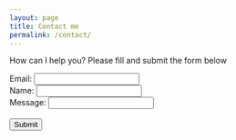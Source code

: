 ```yaml
---
layout: page
title: Contact me
permalink: /contact/
---
```


How can I help you? Please fill and submit the form below

<form accept-charset="UTF-8" action="https://formkeep.com/f/51c69791334a" method="POST">
  <label for="email">Email: </label> <input type="email" name="email" required><br>
  <label for="name">Name: <input type="text" name="name"><br>
  <label for="message">Message: <input type="textarea" rows="5" cols="60" name="message"><br>
  <input type="hidden" name="utf8" value="✓"><br>
  <button type="submit">Submit</button>
</form>
